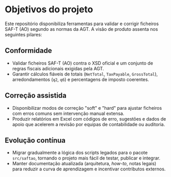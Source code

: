 # Objetivos do projeto

Este repositório disponibiliza ferramentas para validar e corrigir ficheiros
SAF-T (AO) segundo as normas da AGT. A visão de produto assenta nos seguintes
pilares:

## Conformidade
- Validar ficheiros SAF-T (AO) contra o XSD oficial e um conjunto de regras
  fiscais adicionais exigidas pela AGT.
- Garantir cálculos fiáveis de totais (`NetTotal`, `TaxPayable`, `GrossTotal`),
  arredondamentos (`q2`, `q6`) e percentagens de imposto coerentes.

## Correção assistida
- Disponibilizar modos de correção "soft" e "hard" para ajustar ficheiros com
  erros comuns sem intervenção manual extensa.
- Produzir relatórios em Excel com códigos de erro, sugestões e dados de apoio
  que acelerem a revisão por equipas de contabilidade ou auditoria.

## Evolução contínua
- Migrar gradualmente a lógica dos scripts legados para o pacote `src/saftao`,
  tornando o projeto mais fácil de testar, publicar e integrar.
- Manter documentação atualizada (arquitetura, _how-to_, notas legais) para
  reduzir a curva de aprendizagem e incentivar contributos externos.
